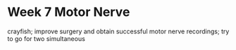 # Week 7 Motor Nerve

crayfish; improve surgery and obtain successful motor nerve recordings; try to go for two simultaneous

